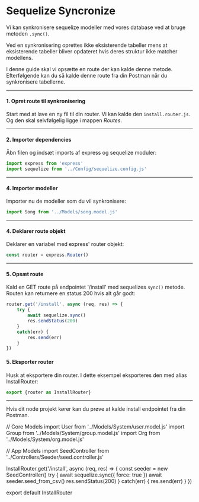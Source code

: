 # Sequelize Syncronize
Vi kan synkronisere sequelize modeller med vores database ved at bruge metoden `.sync()`.

Ved en synkronisering oprettes ikke eksisterende tabeller mens at eksisterende tabeller bliver opdateret hvis deres struktur ikke matcher modellens.

I denne guide skal vi opsætte en route der kan kalde denne metode. Efterfølgende kan du så kalde denne route fra din Postman når du synkronisere tabellerne.
___
#### 1. Opret route til synkronisering
Start med at lave en ny fil til din router. Vi kan kalde den `install.router.js`. Og den skal selvfølgelig ligge i mappen *Routes*.
___
#### 2. Importer dependencies
Åbn filen og indsæt imports af express og sequelize moduler:
```js
import express from 'express'
import sequelize from '../Config/sequelize.config.js'
```
___
#### 4. Importer modeller
Importer nu de modeller som du vil synkronisere:
```js
import Song from '../Models/song.model.js'
```
___
#### 4. Deklarer route objekt
Deklarer en variabel med express' router objekt:
```js
const router = express.Router()
```
___
#### 5. Opsæt route
Kald en GET route på endpointet '/install' med sequelizes `sync()` metode. Routen kan returnere en status 200 hvis alt går godt:
```js
router.get('/install', async (req, res) => {
	try {
		await sequelize.sync()
		res.sendStatus(200)
	}
	catch(err) {
		res.send(err)
	}
})
```
#### 5. Eksporter router
Husk at eksportere din router. I dette eksempel eksporteres den med alias InstallRouter:
```js
export {router as InstallRouter}
```
___

Hvis dit node projekt kører kan du prøve at kalde install endpointet fra din Postman.


// Core Models
import User from '../Models/System/user.model.js'
import Group from '../Models/System/group.model.js'
import Org from '../Models/System/org.model.js'

// App Models
import SeedController from '../Controllers/Seeder/seed.controller.js'


InstallRouter.get('/install', async (req, res) => {
	const seeder = new SeedController() 
	try {
		await sequelize.sync({ force: true })
		await seeder.seed_from_csv()
		res.sendStatus(200)
	}
	catch(err) {
		res.send(err)
	}
})

export default InstallRouter
```